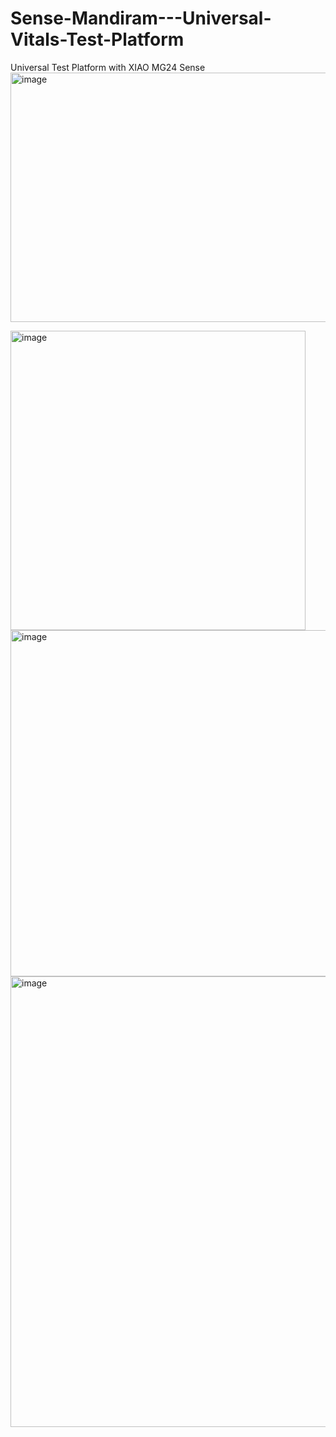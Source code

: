 # Sense-Mandiram---Universal-Vitals-Test-Platform
Universal Test Platform with XIAO MG24 Sense 
<img width="661" height="399" alt="image" src="https://github.com/user-attachments/assets/68364b3f-9c48-4dbe-a33b-a95c956c3967" />

<img width="472" height="479" alt="image" src="https://github.com/user-attachments/assets/3df9fe0d-b067-4cf2-889d-78d6c4f51717" />

<img width="761" height="554" alt="image" src="https://github.com/user-attachments/assets/e3371b3f-640e-4608-b0d5-959551df4093" />

<img width="951" height="721" alt="image" src="https://github.com/user-attachments/assets/d4a4b774-2a88-4d7b-a5ea-39fa2d6f20d7" />









